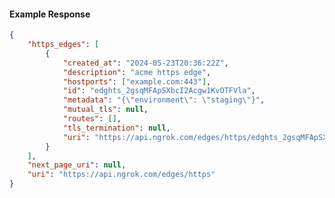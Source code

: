 <!-- Code generated for API Clients. DO NOT EDIT. -->

#### Example Response

```json
{
	"https_edges": [
		{
			"created_at": "2024-05-23T20:36:22Z",
			"description": "acme https edge",
			"hostports": ["example.com:443"],
			"id": "edghts_2gsqMFApSXbcI2Acgw1KvOTFVla",
			"metadata": "{\"environment\": \"staging\"}",
			"mutual_tls": null,
			"routes": [],
			"tls_termination": null,
			"uri": "https://api.ngrok.com/edges/https/edghts_2gsqMFApSXbcI2Acgw1KvOTFVla"
		}
	],
	"next_page_uri": null,
	"uri": "https://api.ngrok.com/edges/https"
}
```
